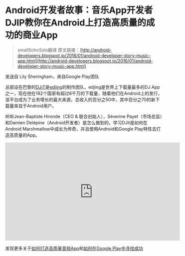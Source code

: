 # Android开发者故事：音乐App开发者DJIP教你在Android上打造高质量的成功的商业App

> smallSohoSolo翻译 原文链接：[http://android-developers.blogspot.jp/2016/01/android-developer-story-music-app.html](http://android-developers.blogspot.jp/2016/01/android-developer-story-music-app.html)

发送自 Lily Sheringham，来自Google Play团队

总部设在巴黎的[DJiT](https://play.google.com/store/apps/dev?id=6775629480928024144)是[edjing](https://play.google.com/store/apps/details?id=com.edjing.edjingdjturntable)的制作团队，edjing是世界上下载量最多的DJ App之一，现在他在182个国家有超过6千万的下载量，随着他们在Android上的发行，该平台成为了业务增长的最大来源，总收入的百分之50中，其中百分之70的新下载量来自于Android用户。

听听Jean-Baptiste Hironde（CEO & 联合创始人），Séverine Payet（市场总监）和Damien Delépine（Android开发者）是怎么做到的，学习DJit是如何在Android Marshmallow中成长为传奇，并且使用Android和Google Play特性去打造高质量的App。


<iframe width="560" height="315" src="https://www.youtube.com/embed/e7t3svG9PTk" frameborder="0" allowfullscreen></iframe>


发现更多关于[如何打造高质量音频App](http://googlesamples.github.io/android-audio-high-performance/)和[如何在Google Play中寻找成功](https://developer.android.com/distribute/googleplay/guide.html?utm_campaign=android_series_djit_012016&utm_source=anddev&utm_medium=blog)